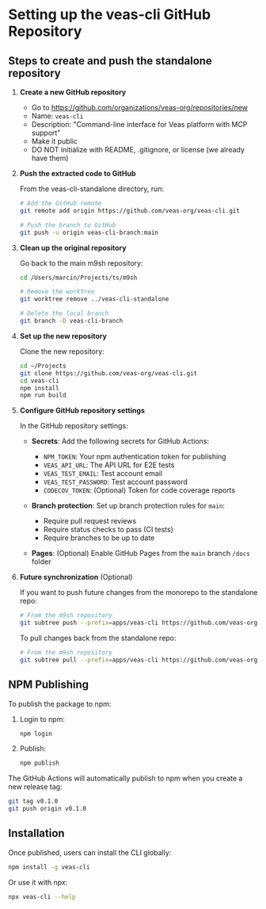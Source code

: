 # Setting up the veas-cli GitHub Repository

## Steps to create and push the standalone repository

1. **Create a new GitHub repository**
   - Go to https://github.com/organizations/veas-org/repositories/new
   - Name: `veas-cli`
   - Description: "Command-line interface for Veas platform with MCP support"
   - Make it public
   - DO NOT initialize with README, .gitignore, or license (we already have them)

2. **Push the extracted code to GitHub**

   From the veas-cli-standalone directory, run:

   ```bash
   # Add the GitHub remote
   git remote add origin https://github.com/veas-org/veas-cli.git
   
   # Push the branch to GitHub
   git push -u origin veas-cli-branch:main
   ```

3. **Clean up the original repository**

   Go back to the main m9sh repository:

   ```bash
   cd /Users/marcin/Projects/ts/m9sh
   
   # Remove the worktree
   git worktree remove ../veas-cli-standalone
   
   # Delete the local branch
   git branch -D veas-cli-branch
   ```

4. **Set up the new repository**

   Clone the new repository:

   ```bash
   cd ~/Projects
   git clone https://github.com/veas-org/veas-cli.git
   cd veas-cli
   npm install
   npm run build
   ```

5. **Configure GitHub repository settings**

   In the GitHub repository settings:
   
   - **Secrets**: Add the following secrets for GitHub Actions:
     - `NPM_TOKEN`: Your npm authentication token for publishing
     - `VEAS_API_URL`: The API URL for E2E tests
     - `VEAS_TEST_EMAIL`: Test account email
     - `VEAS_TEST_PASSWORD`: Test account password
     - `CODECOV_TOKEN`: (Optional) Token for code coverage reports
   
   - **Branch protection**: Set up branch protection rules for `main`:
     - Require pull request reviews
     - Require status checks to pass (CI tests)
     - Require branches to be up to date
   
   - **Pages**: (Optional) Enable GitHub Pages from the `main` branch `/docs` folder

6. **Future synchronization** (Optional)

   If you want to push future changes from the monorepo to the standalone repo:

   ```bash
   # From the m9sh repository
   git subtree push --prefix=apps/veas-cli https://github.com/veas-org/veas-cli.git main
   ```

   To pull changes back from the standalone repo:

   ```bash
   # From the m9sh repository
   git subtree pull --prefix=apps/veas-cli https://github.com/veas-org/veas-cli.git main
   ```

## NPM Publishing

To publish the package to npm:

1. Login to npm:
   ```bash
   npm login
   ```

2. Publish:
   ```bash
   npm publish
   ```

The GitHub Actions will automatically publish to npm when you create a new release tag:

```bash
git tag v0.1.0
git push origin v0.1.0
```

## Installation

Once published, users can install the CLI globally:

```bash
npm install -g veas-cli
```

Or use it with npx:

```bash
npx veas-cli --help
```